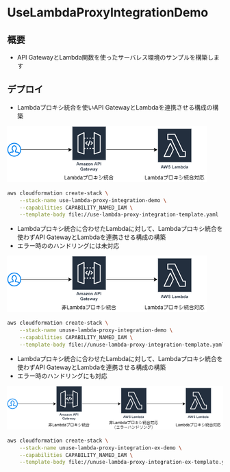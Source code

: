# UseLambdaProxyIntegrationDemo 

## 概要

- API GatewayとLambda関数を使ったサーバレス環境のサンプルを構築します

## デプロイ

- Lambdaプロキシ統合を使いAPI GatewayとLambdaを連携させる構成の構築

![use-lambda-proxy-integration-demo](https://github.com/ot-nemoto/UseLambdaProxyIntegrationDemo/blob/images/UseLambdaProxyIntegrationDemo-use-lambda-proxy-integration-demo.png)

```sh
aws cloudformation create-stack \
    --stack-name use-lambda-proxy-integration-demo \
    --capabilities CAPABILITY_NAMED_IAM \
    --template-body file://use-lambda-proxy-integration-template.yaml
```

- Lambdaプロキシ統合に合わせたLambdaに対して、Lambdaプロキシ統合を使わずAPI GatewayとLambdaを連携させる構成の構築
- エラー時ののハンドリングには未対応

![unuse-lambda-proxy-integration-demo](https://github.com/ot-nemoto/UseLambdaProxyIntegrationDemo/blob/images/UseLambdaProxyIntegrationDemo-unuse-lambda-proxy-integration-demo.png)

```sh
aws cloudformation create-stack \
    --stack-name unuse-lambda-proxy-integration-demo \
    --capabilities CAPABILITY_NAMED_IAM \
    --template-body file://unuse-lambda-proxy-integration-template.yaml
```

- Lambdaプロキシ統合に合わせたLambdaに対して、Lambdaプロキシ統合を使わずAPI GatewayとLambdaを連携させる構成の構築
- エラー時のハンドリングにも対応

![unuse-lambda-proxy-integration-ex-demo](https://github.com/ot-nemoto/UseLambdaProxyIntegrationDemo/blob/images/UseLambdaProxyIntegrationDemo-unuse-lambda-proxy-integration-ex-demo.png)

```sh
aws cloudformation create-stack \
    --stack-name unuse-lambda-proxy-integration-ex-demo \
    --capabilities CAPABILITY_NAMED_IAM \
    --template-body file://unuse-lambda-proxy-integration-ex-template.yaml
```
